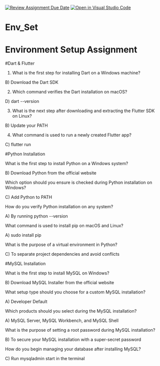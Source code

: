 [![Review Assignment Due Date](https://classroom.github.com/assets/deadline-readme-button-22041afd0340ce965d47ae6ef1cefeee28c7c493a6346c4f15d667ab976d596c.svg)](https://classroom.github.com/a/vnsr1XuU)
[![Open in Visual Studio Code](https://classroom.github.com/assets/open-in-vscode-2e0aaae1b6195c2367325f4f02e2d04e9abb55f0b24a779b69b11b9e10269abc.svg)](https://classroom.github.com/online_ide?assignment_repo_id=15661545&assignment_repo_type=AssignmentRepo)
# Env_Set

# Environment Setup Assignment

#Dart & Flutter

1. What is the first step for installing Dart on a Windows machine?


B) Download the Dart SDK



2. Which command verifies the Dart installation on macOS?


D) dart --version


3. What is the next step after downloading and extracting the Flutter SDK on Linux?


B) Update your PATH



4. What command is used to run a newly created Flutter app?


C) flutter run



#Python Installation

What is the first step to install Python on a Windows system?


B) Download Python from the official website


Which option should you ensure is checked during Python installation on Windows?


C) Add Python to PATH


How do you verify Python installation on any system?

A) By running python --version


What command is used to install pip on macOS and Linux?

A) sudo install pip


What is the purpose of a virtual environment in Python?


C) To separate project dependencies and avoid conflicts

#MySQL Installation

What is the first step to install MySQL on Windows?


B) Download MySQL Installer from the official website


What setup type should you choose for a custom MySQL installation?

A) Developer Default


Which products should you select during the MySQL installation?

A) MySQL Server, MySQL Workbench, and MySQL Shell


What is the purpose of setting a root password during MySQL installation?


B) To secure your MySQL installation with a super-secret password


How do you begin managing your database after installing MySQL?


C) Run mysqladmin start in the terminal
